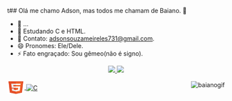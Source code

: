t## Olá me chamo Adson, mas todos me chamam de Baiano. 🙂

- 🔭 ...
- 🌱 Estudando C e HTML.
- 🔗 Contato: adsonsouzameireles731@gmail.com.
- 😄 Pronomes: Ele/Dele.
- ⚡ Fato engraçado: Sou gêmeo(não é signo).

 <div align="center">
  <a href="https://github.com/BaianoAdson">
  <img height="180em" src="https://github-readme-stats.vercel.app/api?username=BaianoAdson&show_icons=true&theme=tokyonight&include_all_commits=true&count_private=true"/>
  <img height="180em" src="https://github-readme-stats.vercel.app/api/top-langs/?username=BaianoAdson&layout=compact&langs_count=7&theme=tokyonight"/>
</div>

<div style="display: inline_block"><br>
  <img align="center" alt="HTML" height="30" width="40" src="https://raw.githubusercontent.com/devicons/devicon/master/icons/html5/html5-original.svg">
  <img align="center" alt="C" height="30" width="40" src="https://cdn.jsdelivr.net/gh/devicons/devicon/icons/c/c-original.svg">
  <img align="right" alt="baianogif" height="250em" widht="40" src="https://i.pinimg.com/originals/ac/10/c5/ac10c59f7fb2535cd3e4a19c97fd5c76.gif">
          
